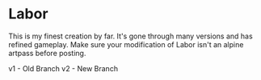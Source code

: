 # Labor

This is my finest creation by far. It's gone through many versions and has refined gameplay. Make sure your modification of Labor isn't an alpine artpass before posting.

v1 - Old Branch
v2 - New Branch